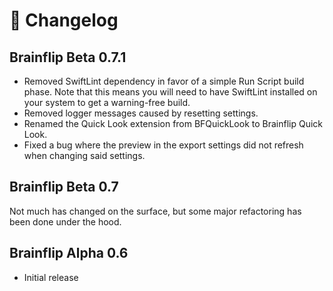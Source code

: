 # 📰 Changelog

## Brainflip Beta 0.7.1

 - Removed SwiftLint dependency in favor of a simple Run Script build phase. Note that this means you will need to have SwiftLint installed on your system to get a warning-free build.
 - Removed logger messages caused by resetting settings.
 - Renamed the Quick Look extension from BFQuickLook to Brainflip Quick Look.
 - Fixed a bug where the preview in the export settings did not refresh when changing said settings.

## Brainflip Beta 0.7

Not much has changed on the surface, but some major refactoring has been done under the hood.

## Brainflip Alpha 0.6

 - Initial release
